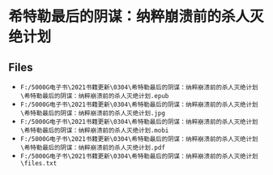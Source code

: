 # 希特勒最后的阴谋：纳粹崩溃前的杀人灭绝计划

## Files

- `F:/5000G电子书\2021书籍更新\0304\希特勒最后的阴谋：纳粹崩溃前的杀人灭绝计划\希特勒最后的阴谋：纳粹崩溃前的杀人灭绝计划.epub`
- `F:/5000G电子书\2021书籍更新\0304\希特勒最后的阴谋：纳粹崩溃前的杀人灭绝计划\希特勒最后的阴谋：纳粹崩溃前的杀人灭绝计划.jpg`
- `F:/5000G电子书\2021书籍更新\0304\希特勒最后的阴谋：纳粹崩溃前的杀人灭绝计划\希特勒最后的阴谋：纳粹崩溃前的杀人灭绝计划.mobi`
- `F:/5000G电子书\2021书籍更新\0304\希特勒最后的阴谋：纳粹崩溃前的杀人灭绝计划\希特勒最后的阴谋：纳粹崩溃前的杀人灭绝计划.pdf`
- `F:/5000G电子书\2021书籍更新\0304\希特勒最后的阴谋：纳粹崩溃前的杀人灭绝计划\files.txt`
